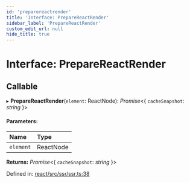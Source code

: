 ```yaml
---
id: 'preparereactrender'
title: 'Interface: PrepareReactRender'
sidebar_label: 'PrepareReactRender'
custom_edit_url: null
hide_title: true
---
```


# Interface: PrepareReactRender

## Callable

▸ **PrepareReactRender**(`element`: ReactNode): _Promise_<{ `cacheSnapshot`: _string_ }\>

#### Parameters:

| Name      | Type      |
| :-------- | :-------- |
| `element` | ReactNode |

**Returns:** _Promise_<{ `cacheSnapshot`: _string_ }\>

Defined in: [react/src/ssr/ssr.ts:38](https://github.com/PabloSzx/gqless/blob/master/packages/react/src/ssr/ssr.ts#L38)
